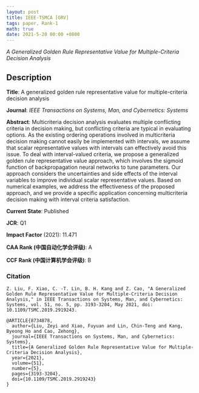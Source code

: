 ```yaml
---
layout: post
title: IEEE-TSMCA [GRV]
tags: paper, Rank-1
math: true
date: 2021-5-20 00:00 +0800
---
```

*A Generalized Golden Rule Representative Value for Multiple-Criteria Decision Analysis*

## Description

**Title**: A generalized golden rule representative value for multiple-criteria decision analysis

**Journal**: *IEEE Transactions on Systems, Man, and Cybernetics: Systems*

**Abstract**: Multicriteria decision analysis evaluates multiple conflicting criteria in decision making, but conflicting criteria are typical in evaluating options. As the existing ordering operations involved in multicriteria decision making cannot easily be implemented with intervals, we assume that scalar representative values with intervals can effectively avoid this issue. To deal with interval-valued criteria, we propose a generalized golden rule representative value approach, which involves the sigmoid function of backpropagation neural networks to tune parameters. Our approach considers the uncertainties and side effects of the interval variables to improve individual scalar representative values. Based on numerical examples, we address the effectiveness of the proposed approach, and we provide a specific application concerning multicriteria decision making with interval criteria satisfaction.

**Current State**: Published

**JCR**: Q1

**Impact Factor** (2021): 11.471

**CAA Rank (中国自动化学会评级)**: A

**CCF Rank (中国计算机学会评级)**: B


### Citation

```
Z. Liu, F. Xiao, C. -T. Lin, B. H. Kang and Z. Cao, "A Generalized Golden Rule Representative Value for Multiple-Criteria Decision Analysis," in IEEE Transactions on Systems, Man, and Cybernetics: Systems, vol. 51, no. 5, pp. 3193-3204, May 2021, doi: 10.1109/TSMC.2019.2919243.
```

```
@ARTICLE{8734878,
  author={Liu, Zeyi and Xiao, Fuyuan and Lin, Chin-Teng and Kang, Byeong Ho and Cao, Zehong},
  journal={IEEE Transactions on Systems, Man, and Cybernetics: Systems}, 
  title={A Generalized Golden Rule Representative Value for Multiple-Criteria Decision Analysis}, 
  year={2021},
  volume={51},
  number={5},
  pages={3193-3204},
  doi={10.1109/TSMC.2019.2919243}
}
```
